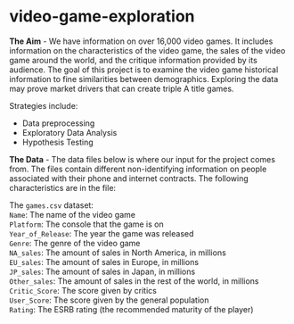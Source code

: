 # video-game-exploration

**The Aim** - We have information on over 16,000 video games. It includes information on the characteristics of the video game, the sales of the video game around the world, and the critique information provided by its audience. The goal of this project is to examine the video game historical information to fine similarities between demographics. Exploring the data may prove market drivers that can create triple A title games.

Strategies include:
- Data preprocessing
- Exploratory Data Analysis
- Hypothesis Testing

**The Data** - The data files below is where our input for the project comes from. The files contain different non-identifying information on people associated with their phone and internet contracts. The following characteristics are in the file:

The `games.csv` dataset:  
`Name`: The name of the video game  
`Platform`: The console that the game is on  
`Year_of_Release`: The year the game was released  
`Genre`: The genre of the video game  
`NA_sales`: The amount of sales in North America, in millions  
`EU_sales`: The amount of sales in Europe, in millions  
`JP_sales`: The amount of sales in Japan, in millions  
`Other_sales`: The amount of sales in the rest of the world, in millions  
`Critic_Score`: The score given by critics  
`User_Score`: The score given by the general population  
`Rating`: The ESRB rating (the recommended maturity of the player)  